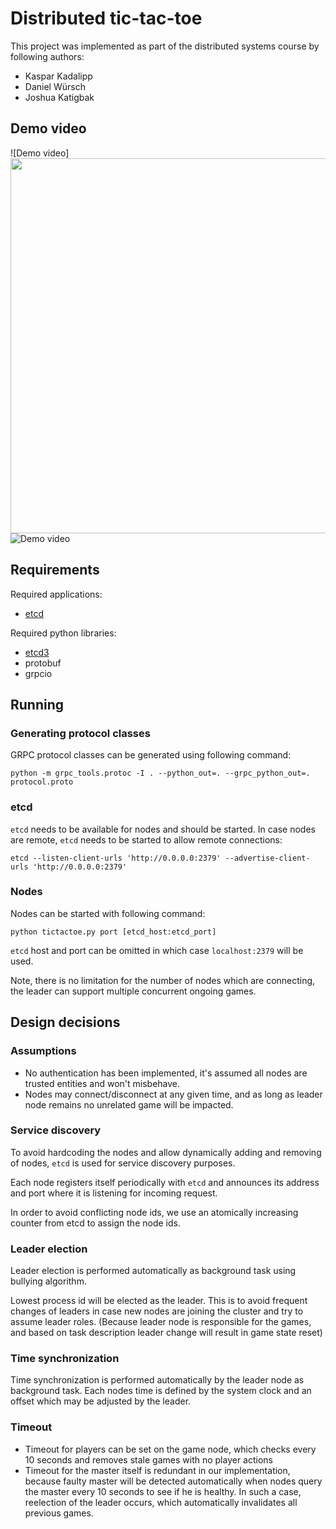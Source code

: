 # Distributed tic-tac-toe

This project was implemented as part of the distributed systems course by following authors:
- Kaspar Kadalipp
- Daniel Würsch
- Joshua Katigbak

## Demo video
![Demo video]   <img src="/demo video.mp4" width="600"/>
![Demo video]([https://github.com/Faizun-Faria/Thief-Robber-Landlord-Police/blob/main/Preview/gif_english.gif](https://github.com/kasparkadalipp/Distributed-Systems-Mini-Project-1/blob/main/demo%20video.mp4))

## Requirements

Required applications:
* [etcd](https://etcd.io/)

Required python libraries:
* [etcd3](https://pypi.org/project/etcd3/)
* protobuf
* grpcio

## Running

### Generating protocol classes

GRPC protocol classes can be generated using following command:

```
python -m grpc_tools.protoc -I . --python_out=. --grpc_python_out=. protocol.proto
```

### etcd

`etcd` needs to be available for nodes and should be started. In case nodes are remote, `etcd` needs to be started to allow remote connections:

```
etcd --listen-client-urls 'http://0.0.0.0:2379' --advertise-client-urls 'http://0.0.0.0:2379'
```

### Nodes

Nodes can be started with following command:

```
python tictactoe.py port [etcd_host:etcd_port]
```

`etcd` host and port can be omitted in which case `localhost:2379` will be used.

Note, there is no limitation for the number of nodes which are connecting, the leader can support multiple concurrent ongoing games.

## Design decisions

### Assumptions

* No authentication has been implemented, it's assumed all nodes are trusted entities and won't misbehave.
* Nodes may connect/disconnect at any given time, and as long as leader node remains no unrelated game will be impacted.

### Service discovery

To avoid hardcoding the nodes and allow dynamically adding and removing of nodes, `etcd` is used for service discovery purposes.

Each node registers itself periodically with `etcd` and announces its address and port where it is listening for incoming request.

In order to avoid conflicting node ids, we use an atomically increasing counter from etcd to assign the node ids.

### Leader election

Leader election is performed automatically as background task using bullying algorithm.

Lowest process id will be elected as the leader. This is to avoid frequent changes of leaders in case new nodes are joining the cluster and try to assume leader roles. (Because leader node is responsible for the games, and based on task description leader change will result in game state reset)

### Time synchronization

Time synchronization is performed automatically by the leader node as background task. Each nodes time is defined by the system clock and an offset which may be adjusted by the leader.

### Timeout

* Timeout for players can be set on the game node, which checks every 10 seconds and removes stale games with no player actions
* Timeout for the master itself is redundant in our implementation, because faulty master will be detected automatically when nodes query the master every 10 seconds to see if he is healthy. In such a case, reelection of the leader occurs, which automatically invalidates all previous games.
